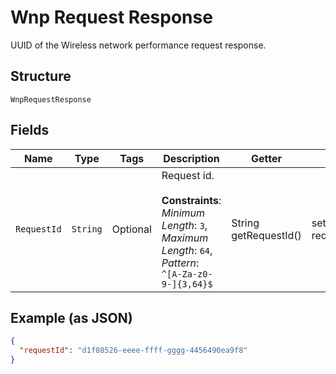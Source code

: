 
# Wnp Request Response

UUID of the Wireless network performance request response.

## Structure

`WnpRequestResponse`

## Fields

| Name | Type | Tags | Description | Getter | Setter |
|  --- | --- | --- | --- | --- | --- |
| `RequestId` | `String` | Optional | Request id.<br><br>**Constraints**: *Minimum Length*: `3`, *Maximum Length*: `64`, *Pattern*: `^[A-Za-z0-9-]{3,64}$` | String getRequestId() | setRequestId(String requestId) |

## Example (as JSON)

```json
{
  "requestId": "d1f08526-eeee-ffff-gggg-4456490ea9f8"
}
```

